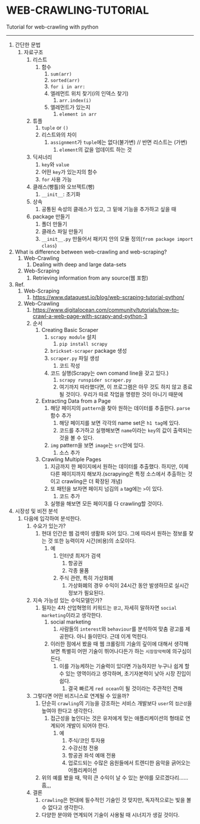 # WEB-CRAWLING-TUTORIAL
Tutorial for web-crawling with python

-------------------------------------------

1. 간단한 문법
   1. 자료구조
      1. 리스트
         1. 함수
            1. ``sum(arr)``
            2. ``sorted(arr)``
            3. ``for i in arr:``
            4. 엘레먼트 위치 찾기(i의 인덱스 찾기)
               1. ``arr.index(i)``
            5. 엘레먼트가 있는지
               1. ``element in arr``
      2. 튜플
         1. ``tuple`` or ``()``
         2. 리스트와의 차이
            1. ``assignment``가 ``tuple``에는 없다(불가변) // 반면 리스트는 (가변)
               1. ``element``의 값을 업데이트 하는 것
      3. 딕셔너리
         1. ``key``와 ``value``
         2. 어떤 ``key``가 있는지의 함수
         3. ``for`` 사용 가능
      4. 클래스(빵틀)와 오브젝트(빵)
         1. ``__init__``: 초기화 
      5. 상속
         1. 공통된 속성의 클래스가 있고, 그 밑에 기능을 추가하고 싶을 때
      6. package 만들기
         1. 폴더 만들기
         2. 클래스 파일 만들기
         3. ``__init__.py`` 만들어서 패키지 안의 모듈 정의(``from package import class``)
2. What is difference between web-crawling and web-scraping?
   1. Web-Crawling
      1. Dealing with deep and large data-sets
   2. Web-Scraping
      1. Retrieving information from any source(웹 포함)
3. Ref.
   1. Web-Scraping
      1. https://www.dataquest.io/blog/web-scraping-tutorial-python/
   2. Web-Crawling
      1. https://www.digitalocean.com/community/tutorials/how-to-crawl-a-web-page-with-scrapy-and-python-3
      2. 순서
         1. Creating Basic Scraper
            1. ``scrapy module`` 설치
               1. ``pip install scrapy``
            2. ``brickset-scraper`` package 생성
            3. ``scraper.py`` 파일 생성
               1. 코드 작성
            4. 코드 실행(Scrapy는 own comand line을 갖고 있다.)
               1. ``scrapy runspider scraper.py``
               2. 여기까지 따라했다면, 이 프로그램은 아무 것도 하지 않고 종료될 것이다. 우리가 따로 작업을 명령한 것이 아니기 때문에
         2. Extracting Data from a Page
            1. 해당 페이지의 ``pattern``을 찾아 원하는 데이터를 추출한다. ``parse`` 함수 추가
               1. 해당 페이지를 보면 각각의 name set은 ``h1 tag``에 있다.
               2. 코드를 추가하고 실행해보면 ``name``이라는 ``key``의 값이 출력되는 것을 볼 수 있다.
            2. ``img`` pattern을 보면 ``image``는 ``src``안에 있다.
               1. 소스 추가
         3. Crawling Multiple Pages
            1. 지금까지 한 페이지에서 원하는 데이터를 추출했다. 하지만, 이제 다른 페이지까지 해보자.(scrapying은 특정 소스에서 추출하는 것이고 crawling은 더 확장된 개념)
            2. 또 패턴을 보자면 페이지 넘김의 ``a`` tag에는 ``>``이 있다.
               1. 코드 추가
            3. 실행을 해보면 모든 페이지를 다 crawling할 것이다.
4. 시장성 및 비전 분석
   1. 다음에 입각하여 분석한다.
      1. 수요가 있는가?
         1. 현대 인간은 웹 검색이 생활화 되어 있다. 그에 따라서 원하는 정보를 찾는 것 또한 능력이자 시간(비용)의 소모이다.
            1. 예
               1. 인터넷 최저가 검색
                  1. 항공권
                  2. 각종 물품
               2. 주식 관련, 특히 가상화폐
                  1. 가상화폐의 경우 수익이 24시간 동안 발생하므로 실시간 정보가 필요된다.
      2. 지속 가능성 있는 수익모델인가?
         1. 필자는 4차 산업혁명의 키워드는 ``광고``, 자세히 말하자면 ``social marketing``이라고 생각한다.
            1. social marketing
               1. 사람들의 ``interest``와 ``behaviour``를 분석하여 맞춤 광고를 제공한다. 아니 들이민다. 근데 이게 먹힌다.
            2. 이러한 점에서 봤을 때 웹 크롤링의 기술의 깊이에 대해서 생각해 보면 특별히 어떤 기술이 뛰어나다든가 하는 ``시장장악력``에 의구심이 든다.
               1. 이를 가능케하는 기술력이 있다면 가능하지만 누구나 쉽게 할 수 있는 영역이라고 생각하며, 초기자본력이 낮아 시장 진입이 쉽다.
                  1. 결국 빠르게 ``red ocean``이 될 것이라는 주관적인 견해
      3. 그렇다면 어떤 비즈니스로 연계될 수 있을까?
         1. 단순히 ``crawling``의 기능을 강조하는 서비스 개발보다 ``user``의 ``접근성``을 높여야 한다고 생각한다.
            1. 접근성을 높인다는 것은 유저에게 맞는 애플리케이션의 형태로 연계되어 개발이 되어야 한다.
               1. 예
                  1. 주식/코인 투자용
                  2. 수강신청 전용
                  3. 항공권 좌석 예매 전용
                  4. 업로드되는 수많은 음원들에서 트렌디한 음악을 긁어오는 어플리케이션
         2. 위의 예를 봤을 때, 딱히 큰 수익이 날 수 있는 분야를 모르겠다리......흠,,,
      4. 결론
         1. ``crawling``은 현대에 필수적인 기술인 것 맞지만, 독자적으로는 빛을 볼 수 없다고 생각한다.
         2. 다양한 분야와 연계되어 기술이 사용될 때 시너지가 생길 것이다.